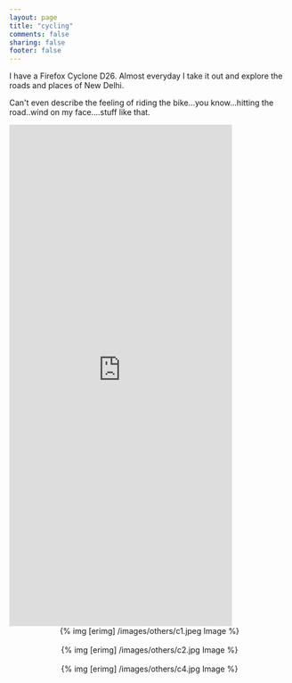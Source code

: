 ```yaml
---
layout: page
title: "cycling"
comments: false
sharing: false
footer: false
---
```


I have a Firefox Cyclone D26. Almost everyday I take it out and explore the roads and places of New Delhi.


Can't even describe the feeling of riding the bike...you know...hitting the road..wind on my face....stuff like that.


<iframe src="https://www.facebook.com/plugins/video.php?href=https%3A%2F%2Fwww.facebook.com%2Fbhrigu.srivastava%2Fvideos%2F10210549841855906%2F&show_text=0&width=400" width="400" height="900" style="border:none;overflow:hidden" scrolling="no" frameborder="0" allowTransparency="true" allowFullScreen="true"></iframe>

<center>
	{% img [erimg] /images/others/c1.jpeg Image %}
</center><br>


<center>
	{% img [erimg] /images/others/c2.jpg Image %}
</center><br>


<center>
	{% img [erimg] /images/others/c4.jpg Image %}
</center><br>